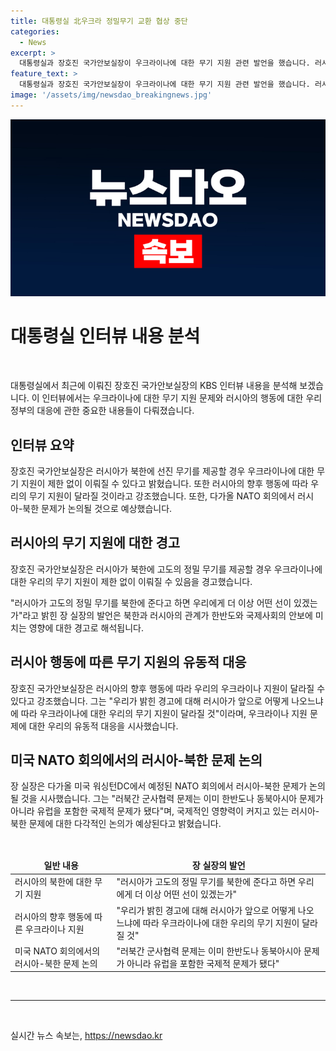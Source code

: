 ```yaml
---
title: 대통령실 北우크라 정밀무기 교환 협상 중단
categories:
  - News
excerpt: >
  대통령실과 장호진 국가안보실장이 우크라이나에 대한 무기 지원 관련 발언을 했습니다. 러시아의 북한에 대한 무기 지원과 우리의 대응, 그리고 우크라이나에 무기를 지원할 수 있다는 의미 등을 강조하며 관련 발언을 했습니다. 장호진 실장은 러시아와의 관계, 미국과의 협의 등에 대해 다루며 러시아의 동향에 대한 우리의 경고를 강조했습니다. 그 외에도 북러 문제가 미국 워싱턴DC에서 예정된 나토 회의에서 논의될 것이라는 의견을 밝혔습니다.
feature_text: >
  대통령실과 장호진 국가안보실장이 우크라이나에 대한 무기 지원 관련 발언을 했습니다. 러시아의 북한에 대한 무기 지원과 우리의 대응, 그리고 우크라이나에 무기를 지원할 수 있다는 의미 등을 강조하며 관련 발언을 했습니다. 장호진 실장은 러시아와의 관계, 미국과의 협의 등에 대해 다루며 러시아의 동향에 대한 우리의 경고를 강조했습니다. 그 외에도 북러 문제가 미국 워싱턴DC에서 예정된 나토 회의에서 논의될 것이라는 의견을 밝혔습니다.
image: '/assets/img/newsdao_breakingnews.jpg'
---
```


<p><img src="/assets/img/newsdao_breakingnews.jpg" alt="koreaapp 속보" /></p>

<h1 data-ke-size="size28">대통령실 인터뷰 내용 분석</h1>

<p data-ke-size="size16">&nbsp;</p>

<p data-ke-size="size16">대통령실에서 최근에 이뤄진 장호진 국가안보실장의 KBS 인터뷰 내용을 분석해 보겠습니다. 이 인터뷰에서는 우크라이나에 대한 무기 지원 문제와 러시아의 행동에 대한 우리 정부의 대응에 관한 중요한 내용들이 다뤄졌습니다.</p>

<h2 data-ke-size="size26">인터뷰 요약</h2>

<p data-ke-size="size16">장호진 국가안보실장은 러시아가 북한에 선진 무기를 제공할 경우 우크라이나에 대한 무기 지원이 제한 없이 이뤄질 수 있다고 밝혔습니다. 또한 러시아의 향후 행동에 따라 우리의 무기 지원이 달라질 것이라고 강조했습니다. 또한, 다가올 NATO 회의에서 러시아-북한 문제가 논의될 것으로 예상했습니다.</p>

<h2 data-ke-size="size26">러시아의 무기 지원에 대한 경고</h2>

<p data-ke-size="size16">장호진 국가안보실장은 러시아가 북한에 고도의 정밀 무기를 제공할 경우 우크라이나에 대한 우리의 무기 지원이 제한 없이 이뤄질 수 있음을 경고했습니다.</p>

<p data-ke-size="size16">"러시아가 고도의 정밀 무기를 북한에 준다고 하면 우리에게 더 이상 어떤 선이 있겠는가"라고 밝힌 장 실장의 발언은 북한과 러시아의 관계가 한반도와 국제사회의 안보에 미치는 영향에 대한 경고로 해석됩니다.</p>

<h2 data-ke-size="size26">러시아 행동에 따른 무기 지원의 유동적 대응</h2>

<p data-ke-size="size16">장호진 국가안보실장은 러시아의 향후 행동에 따라 우리의 우크라이나 지원이 달라질 수 있다고 강조했습니다. 그는 "우리가 밝힌 경고에 대해 러시아가 앞으로 어떻게 나오느냐에 따라 우크라이나에 대한 우리의 무기 지원이 달라질 것"이라며, 우크라이나 지원 문제에 대한 우리의 유동적 대응을 시사했습니다.</p>

<h2 data-ke-size="size26">미국 NATO 회의에서의 러시아-북한 문제 논의</h2>

<p data-ke-size="size16">장 실장은 다가올 미국 워싱턴DC에서 예정된 NATO 회의에서 러시아-북한 문제가 논의될 것을 시사했습니다. 그는 "러북간 군사협력 문제는 이미 한반도나 동북아시아 문제가 아니라 유럽을 포함한 국제적 문제가 됐다"며, 국제적인 영향력이 커지고 있는 러시아-북한 문제에 대한 다각적인 논의가 예상된다고 밝혔습니다.</p>

<p data-ke-size="size16">&nbsp;</p>

<table>
    <thead>
        <tr>
            <td style="text-align: center; height: 17px;"><b>일반 내용</b></td>
            <td style="text-align: center; height: 17px;"><b>장 실장의 발언</b></td>
        </tr>
    </thead>
    <tbody>
        <tr>
            <td style="text-align: left; height: 17px;">러시아의 북한에 대한 무기 지원</td>
            <td style="text-align: left; height: 17px;">"러시아가 고도의 정밀 무기를 북한에 준다고 하면 우리에게 더 이상 어떤 선이 있겠는가"</td>
        </tr>
        <tr>
            <td style="text-align: left; height: 17px;">러시아의 향후 행동에 따른 우크라이나 지원</td>
            <td style="text-align: left; height: 17px;">"우리가 밝힌 경고에 대해 러시아가 앞으로 어떻게 나오느냐에 따라 우크라이나에 대한 우리의 무기 지원이 달라질 것"</td>
        </tr>
        <tr>
            <td style="text-align: left; height: 17px;">미국 NATO 회의에서의 러시아-북한 문제 논의</td>
            <td style="text-align: left; height: 17px;">"러북간 군사협력 문제는 이미 한반도나 동북아시아 문제가 아니라 유럽을 포함한 국제적 문제가 됐다"</td>
        </tr>
</tbody>
</table>

<p data-ke-size="size16">&nbsp;</p>

<hr>

<p data-ke-size="size16">&nbsp;</p>
실시간 뉴스 속보는, <a href="https://newsdao.kr" rel="dofollow">https://newsdao.kr</a>


